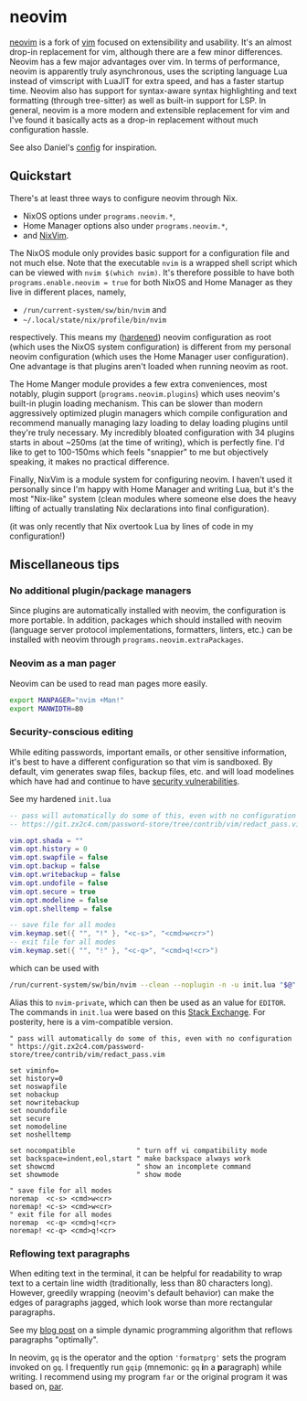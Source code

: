 # neovim

[neovim](https://neovim.io/) is a fork of [vim](https://www.vim.org/) focused
on extensibility and usability. It's an almost drop-in replacement for vim,
although there are a few minor differences. Neovim has a few major advantages
over vim. In terms of performance, neovim is apparently truly asynchronous,
uses the scripting language Lua instead of vimscript with LuaJIT for extra
speed, and has a faster startup time. Neovim also has support for syntax-aware
syntax highlighting and text formatting (through tree-sitter) as well as
built-in support for LSP. In general, neovim is a more modern and extensible
replacement for vim and I've found it basically acts as a drop-in replacement
without much configuration hassle.

See also Daniel's
[config](https://github.com/brownie-in-motion/dotfiles) for inspiration.

## Quickstart

There's at least three ways to configure neovim through Nix.

- NixOS options under `programs.neovim.*`,
- Home Manager options also under `programs.neovim.*`,
- and [NixVim](https://github.com/nix-community/nixvim).

The NixOS module only provides basic support for a configuration
file and not much else. Note that the executable `nvim` is a
wrapped shell script which can be viewed with `nvim $(which nvim)`.
It's therefore possible to have both `programs.enable.neovim = true` for
both NixOS and Home Manager as they live in different places, namely,

- `/run/current-system/sw/bin/nvim` and
- `~/.local/state/nix/profile/bin/nvim`

respectively. This means my ([hardened](#security-conscious-editing))
neovim configuration as root (which uses the NixOS system configuration)
is different from my personal neovim configuration (which uses the Home
Manager user configuration). One advantage is that plugins aren't loaded
when running neovim as root.

The Home Manger module provides a few extra conveniences, most notably, plugin
support (`programs.neovim.plugins`) which uses neovim's built-in plugin loading
mechanism. This can be slower than modern aggressively optimized plugin
managers which compile configuration and recommend manually managing lazy
loading to delay loading plugins until they're truly necessary. My incredibly
bloated configuration with 34 plugins starts in about ~250ms (at the time of
writing), which is perfectly fine. I'd like to get to 100-150ms which feels
"snappier" to me but objectively speaking, it makes no practical difference.

Finally, NixVim is a module system for configuring neovim. I haven't used it
personally since I'm happy with Home Manager and writing Lua, but it's the most
"Nix-like" system (clean modules where someone else does the heavy lifting of
actually translating Nix declarations into final configuration).

(it was only recently that Nix overtook
Lua by lines of code in my configuration!)

## Miscellaneous tips

### No additional plugin/package managers

Since plugins are automatically installed with neovim, the configuration
is more portable. In addition, packages which should installed with neovim
(language server protocol implementations, formatters, linters, etc.) can
be installed with neovim through `programs.neovim.extraPackages`.

### Neovim as a man pager

Neovim can be used to read man pages more easily.

```sh
export MANPAGER="nvim +Man!"
export MANWIDTH=80
```

### Security-conscious editing

While editing passwords, important emails, or other sensitive
information, it's best to have a different configuration so that vim
is sandboxed. By default, vim generates swap files, backup files, etc.
and will load modelines which have had and continue to have [security
vulnerabilities](https://lwn.net/Vulnerabilities/20249/).

See my hardened `init.lua`

```lua
-- pass will automatically do some of this, even with no configuration
-- https://git.zx2c4.com/password-store/tree/contrib/vim/redact_pass.vim

vim.opt.shada = ""
vim.opt.history = 0
vim.opt.swapfile = false
vim.opt.backup = false
vim.opt.writebackup = false
vim.opt.undofile = false
vim.opt.secure = true
vim.opt.modeline = false
vim.opt.shelltemp = false

-- save file for all modes
vim.keymap.set({ "", "!" }, "<c-s>", "<cmd>w<cr>")
-- exit file for all modes
vim.keymap.set({ "", "!" }, "<c-q>", "<cmd>q!<cr>")
```

which can be used with

```sh
/run/current-system/sw/bin/nvim --clean --noplugin -n -u init.lua "$@"
```

Alias this to `nvim-private`, which can then be used as an value
for `EDITOR`. The commands in `init.lua` were based on this
[Stack Exchange](https://vi.stackexchange.com/questions/6177/).
For posterity, here is a vim-compatible version.

```vim
" pass will automatically do some of this, even with no configuration
" https://git.zx2c4.com/password-store/tree/contrib/vim/redact_pass.vim

set viminfo=
set history=0
set noswapfile
set nobackup
set nowritebackup
set noundofile
set secure
set nomodeline
set noshelltemp

set nocompatible               " turn off vi compatibility mode
set backspace=indent,eol,start " make backspace always work
set showcmd                    " show an incomplete command
set showmode                   " show mode

" save file for all modes
noremap  <c-s> <cmd>w<cr>
noremap! <c-s> <cmd>w<cr>
" exit file for all modes
noremap  <c-q> <cmd>q!<cr>
noremap! <c-q> <cmd>q!<cr>
```

### Reflowing text paragraphs

When editing text in the terminal, it can be helpful for readability to wrap
text to a certain line width (traditionally, less than 80 characters long).
However, greedily wrapping (neovim's default behavior) can make the edges of
paragraphs jagged, which look worse than more rectangular paragraphs.

See my [blog post](https://cgdct.moe/blog/far/) on a simple dynamic programming
algorithm that reflows paragraphs "optimally".

In neovim, `gq` is the operator and the option `'formatprg'` sets the
program invoked on `gq`. I frequently run `gqip` (mnemonic: `gq` **i**n a
**p**aragraph) while writing. I recommend using my program `far` or the
original program it was based on, [par](http://www.nicemice.net/par/).
